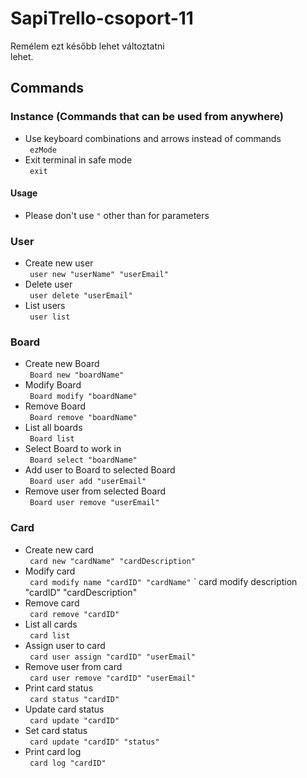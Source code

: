 # SapiTrello-csoport-11
Remélem ezt később lehet változtatni  
lehet.

## Commands
### Instance (Commands that can be used from anywhere)  
* Use keyboard combinations and arrows instead of commands  
	` ezMode`  
* Exit terminal in safe mode  
	` exit`  
	
#### Usage
* Please don't use `"` other than for parameters  

### User
* Create new user  
	` user new "userName" "userEmail"`  
* Delete user  
	` user delete "userEmail"`  
* List users  
	` user list`  

### Board  
* Create new Board  
	` Board new "boardName"`  
* Modify Board  
	` Board modify "boardName"`  
* Remove Board  
	` Board remove "boardName"`  
* List all boards  
	` Board list`  
* Select Board to work in  
	` Board select "boardName"`  
* Add user to Board to selected Board  
	` Board user add "userEmail"`  
* Remove user from selected Board  
	` Board user remove "userEmail"`  

### Card  
* Create new card  
	` card new "cardName" "cardDescription"`  
* Modify card  
	` card modify name "cardID" "cardName"`
	` card modify description "cardID" "cardDescription"  
* Remove card  
	` card remove "cardID"`  
* List all cards  
	` card list`  
* Assign user to card  
	` card user assign "cardID" "userEmail"`  
* Remove user from card  
	` card user remove "cardID" "userEmail"`  
* Print card status  
	` card status "cardID"`  
* Update card status  
	` card update "cardID"`  
* Set card status  
	` card update "cardID" "status"`  
* Print card log  
	` card log "cardID"`  
